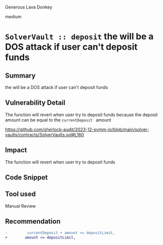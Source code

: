 Generous Lava Donkey

medium

# `SolverVault :: deposit` the will be a DOS attack if user can't deposit funds

## Summary
the will be a DOS attack if user can't deposit funds 
## Vulnerability Detail
The function will revert when user try to deposit funds because the deposit amount can be equal to the `currentDeposit ` amount

https://github.com/sherlock-audit/2023-12-symm-io/blob/main/solver-vaults/contracts/SolverVaults.sol#L160

## Impact
The function will revert when user try to deposit funds 
## Code Snippet

## Tool used

Manual Review

## Recommendation
```diff
-         currentDeposit + amount <= depositLimit,
+        amount <= depositLimit,
  
```